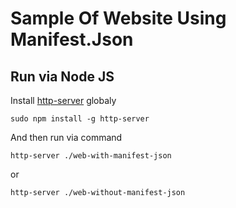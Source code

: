 # Sample Of Website Using Manifest.Json

## Run via Node JS
Install [http-server](https://www.npmjs.com/package/http-server) globaly
```
sudo npm install -g http-server
```

And then run via command
```
http-server ./web-with-manifest-json
```
or
```
http-server ./web-without-manifest-json
```